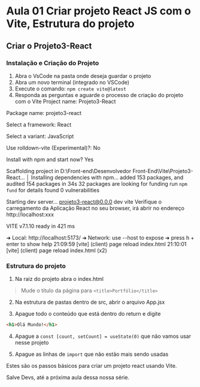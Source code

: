 # Aula 01 Criar projeto React JS com o Vite, Estrutura do projeto

## Criar o Projeto3-React

### Instalação e Criação do Projeto

1.	Abra o VsCode na pasta onde deseja guardar o projeto
2.	Abra um novo terminal (integrado no VSCode)
3.	Execute o comando: `npm create vite@latest`
4.	Responda as perguntas e aguarde o processo de criação do projeto com o Vite
Project name:
Projeto3-React

Package name:
projeto3-react

Select a framework:
React

Select a variant:
JavaScript

Use rolldown-vite (Experimental)?:
No

Install with npm and start now?
Yes

Scaffolding project in D:\Front-end\Desenvolvedor Front-End\Vite\Projeto3-React...
│
Installing dependencies with npm...
added 153 packages, and audited 154 packages in 34s
32 packages are looking for funding
run `npm fund` for details
found 0 vulnerabilities

Starting dev server...
projeto3-react@0.0.0 dev
vite
Verifique o carregamento da Aplicação React no seu browser,
irá abrir no endereço http://localhost:xxx

 VITE v7.1.10  ready in 421 ms

  ➜  Local: http://localhost:5173/
  ➜  Network: use --host to expose
  ➜  press h + enter to show help
21:09:59 [vite] (client) page reload index.html
21:10:01 [vite] (client) page reload index.html (x2)

    

### Estrutura do projeto

1. Na raiz do projeto abra o index.html

> Mude o título da página para `<title>Portfólio</title>`

2. Na estrutura de pastas dentro de src, abrir o arquivo App.jsx

3. Apague todo o conteúdo que está dentro do return e digite
~~~html
<h1>Olá Mundo!</h1>
~~~

4. Apague a `const [count, setCount] = useState(0)` que não vamos usar nesse projeto

5. Apague as linhas de `import` que não estão mais sendo usadas


Estes são os passos básicos para criar um projeto react usando Vite.

Salve Devs, até a próxima aula dessa nossa série.
